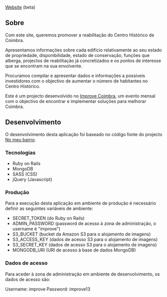 [Website](http://centro.improvecoimbra.org) (beta)

## Sobre ##

Com este site, queremos promover a reabilitação do Centro Histórico de Coimbra.

Apresentamos informações sobre cada edifício relativamente ao seu estado de propriedade, disponibilidade, estado de conservação, funções que alberga, projectos de reabilitação já concretizados e os pontos de interesse que se encontram na sua envolvente.

Procuramos compilar e apresentar dados e informações a possíveis investidores com o objectivo de aumentar o número de habitantes no Centro Histórico.

Este é um projecto desenvolvido no [Improve Coimbra](http://improvecoimbra.org), um evento mensal com o objectivo de encontrar e implementar soluções para melhorar Coimbra.

## Desenvolvimento ##

O desenvolvimento desta aplicação foi baseado no código fonte do projecto [No meu bairro](http://www.nomeubairro.pt).

### Tecnologias ###

* Ruby on Rails
* MongoDB
* SASS (CSS)
* jQuery (Javascript)

### Produção ###

Para a execução desta aplicação em ambiente de produção é necessário definir as seguintes variáveis de ambiente:

* SECRET_TOKEN (do Ruby on Rails)
* ADMIN_PASSWORD (password de acesso à zona de administração, o username é "improve")
* S3_BUCKET (bucket da Amazon S3 para o alojamento de imagens)
* S3_ACCESS_KEY (dados de acesso S3 para o alojamento de imagens)
* S3_SECRET_KEY (dados de acesso S3 para o alojamento de imagens)
* MONGODB_URI (URI de acesso à base de dados MongoDB)

### Dados de acesso ###

Para aceder à zona de administração em ambiente de desenvolvimento, os dados de acesso são:

Username: improve
Password: improve13
